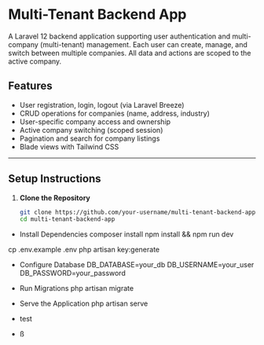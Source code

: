 # Multi-Tenant Backend App

A Laravel 12 backend application supporting user authentication and multi-company (multi-tenant) management. Each user can create, manage, and switch between multiple companies. All data and actions are scoped to the active company.

## Features

- User registration, login, logout (via Laravel Breeze)
- CRUD operations for companies (name, address, industry)
- User-specific company access and ownership
- Active company switching (scoped session)
- Pagination and search for company listings
- Blade views with Tailwind CSS

---

## Setup Instructions

1. **Clone the Repository**
   ```bash
   git clone https://github.com/your-username/multi-tenant-backend-app.git
   cd multi-tenant-backend-app


- Install Dependencies
composer install
npm install && npm run dev


cp .env.example .env
php artisan key:generate

- Configure Database
DB_DATABASE=your_db
DB_USERNAME=your_user
DB_PASSWORD=your_password

- Run Migrations
php artisan migrate

- Serve the Application
php artisan serve

- test 
- ß